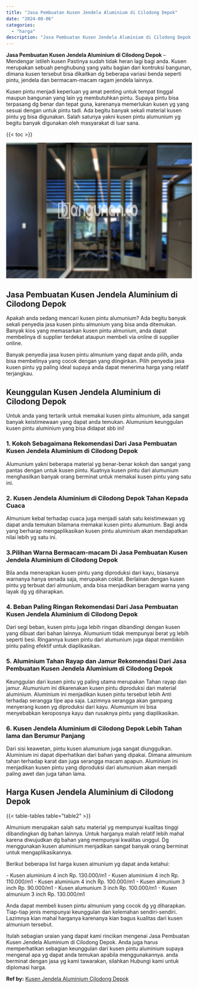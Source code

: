 ```yaml
---
title: "Jasa Pembuatan Kusen Jendela Aluminium di Cilodong Depok"
date: "2024-08-06"
categories: 
  - "harga"
description: "Jasa Pembuatan Kusen Jendela Aluminium di Cilodong Depok. Itulah sebagian uraian yang dapat kami rincikan mengenai Jasa Pembuatan Kusen Jendela Aluminium di..."
---
```


**Jasa Pembuatan Kusen Jendela Aluminium di Cilodong Depok** – Mendengar istileh kusen Pastinya sudah tidak heran lagi bagi anda. Kusen merupakan sebuah penghubung yang yaitu bagian dari kontruksi bangunan, dimana kusen tersebut bisa dikaitkan dg beberapa variasi benda seperti pintu, jendela dan bermacam-macam ragam jendela lainnya.

Kusen pintu menjadi keperluan yg amat penting untuk tempat tinggal maupun bangunan yang lain yg membutuhkan pintu. Supaya pintu bisa terpasang dg benar dan tepat guna, karenanya memerlukan kusen yg yang sesuai dengan untuk pintu tadi. Ada begitu banyak sekali material kusen pintu yg bisa digunakan. Salah satunya yakni kusen pintu alumunium yg begitu banyak digunakan oleh masyarakat di luar sana.

{{< toc >}}

![Jasa Pembuatan Kusen Jendela Aluminium di Cilodong Depok](/images/harga-kusen-jendela-alumunium-12.png)

## Jasa Pembuatan Kusen Jendela Aluminium di Cilodong Depok

Apakah anda sedang mencari kusen pintu alumunium? Ada begitu banyak sekali penyedia jasa kusen pintu almunium yang bisa anda ditemukan. Banyak kios yang memasarkan kusen pintu almunium, anda dapat membelinya di supplier terdekat ataupun membeli via online di supplier online.

Banyak penyedia jasa kusen pintu almunium yang dapat anda pilih, anda bisa membelinya yang cocok dengan yang diinginkan. Pilih penyedia jasa kusen pintu yg paling ideal supaya anda dapat menerima harga yang relatif terjangkau.

## Keunggulan Kusen Jendela Aluminium di Cilodong Depok

Untuk anda yang tertarik untuk memakai kusen pintu almunium, ada sangat banyak keistimewaan yang dapat anda temukan. Alumunium keunggulan kusen pintu aluminium yang bisa didapat sbb ini!

### 1\. Kokoh Sebagaimana Rekomendasi Dari Jasa Pembuatan Kusen Jendela Aluminium di Cilodong Depok

Alumunium yakni beberapa material yg benar-benar kokoh dan sangat yang pantas dengan untuk kusen pintu. Kuatnya kusen pintu dari alumunium menghasilkan banyak orang berminat untuk memakai kusen pintu yang satu ini.

### 2\. Kusen Jendela Aluminium di Cilodong Depok Tahan Kepada Cuaca

Almunium kebal terhadap cuaca juga menjadi salah satu keistimewaan yg dapat anda temukan bilamana memakai kusen pintu alumunium. Bagi anda yang berharap mengaplikasikan kusen pintu aluminium akan mendapatkan nilai lebih yg satu ini.

### 3.Pilihan Warna Bermacam-macam Di Jasa Pembuatan Kusen Jendela Aluminium di Cilodong Depok

Bila anda menerapkan kusen pintu yang diproduksi dari kayu, biasanya warnanya hanya senada saja, merupakan coklat. Berlainan dengan kusen pintu yg terbuat dari almunium, anda bisa menjadikan beragam warna yang layak dg yg diharapkan.

### 4\. Beban Paling Ringan Rekomendasi Dari Jasa Pembuatan Kusen Jendela Aluminium di Cilodong Depok

Dari segi beban, kusen pintu juga lebih ringan dibandingi dengan kusen yang dibuat dari bahan lainnya. Alumunium tidak mempunyai berat yg lebih seperti besi. Ringannya kusen pintu dari alumunium juga dapat membikin pintu paling efektif untuk diaplikasikan.

### 5\. Aluminium Tahan Rayap dan Jamur Rekomendasi Dari Jasa Pembuatan Kusen Jendela Aluminium di Cilodong Depok

Keunggulan dari kusen pintu yg paling utama merupakan Tahan rayap dan jamur. Alumunium ini dikarenakan kusen pintu diproduksi dari material aluminium. Aluminium ini menjadikan kusen pintu tersebut lebih Anti terhadap serangga tipe apa saja. Lazimnya serangga akan gampang menyerang kusen yg diproduksi dari kayu. Alumunium ini bisa menyebabkan keroposnya kayu dan rusaknya pintu yang diaplikasikan.

### 6\. Kusen Jendela Aluminium di Cilodong Depok Lebih Tahan lama dan Berumur Panjang

Dari sisi keawetan, pintu kusen alumunium juga sangat diunggulkan. Aluminium ini dapat diperhatikan dari bahan yang dipakai. Dimana almunium tahan terhadap karat dan juga serangga macam apapun. Aluminium ini menjadikan kusen pintu yang diproduksi dari alumunium akan menjadi paling awet dan juga tahan lama.

## Harga Kusen Jendela Aluminium di Cilodong Depok

{{< table-tables table="table2" >}}

Almunium merupakan salah satu material yg mempunyai kualitas tinggi dibandingkan dg bahan lainnya. Untuk harganya malah relatif lebih mahal karena diwujudkan dg bahan yang mempunyai kwalitas unggul. Dg menggunakan kusen aluminium menjadikan sangat banyak orang berminat untuk mengaplikasikannya.

Berikut beberapa list harga kusen almunium yg dapat anda ketahui:

\- Kusen aluminium 4 inch Rp. 130.000/m1 - Kusen aluminium 4 inch Rp. 110.000/m1 - Kusen aluminium 4 inch Rp. 100.000/m1 - Kusen almunium 3 inch Rp. 90.000/m1 - Kusen alumunium 3 inch Rp. 100.000/m1 - Kusen almunium 3 inch Rp. 130.000/m1

Anda dapat membeli kusen pintu almunium yang cocok dg yg diharapkan. Tiap-tiap jenis mempunyai keunggulan dan kelemahan sendiri-sendiri. Lazimnya kian mahal harganya karenanya kian bagus kualitas dari kusen almunium tersebut.

Itulah sebagian uraian yang dapat kami rincikan mengenai Jasa Pembuatan Kusen Jendela Aluminium di Cilodong Depok. Anda juga harus memperhatikan sebagian keunggulan dari kusen pintu aluminium supaya mengenal apa yg dapat anda temukan apabila menggunakannya. anda berminat dengan jasa yg kami tawarakan, silahkan Hubungi kami untuk diplomasi harga.

**Ref by:** [Kusen Jendela Aluminium Cilodong Depok](https://id.wikipedia.org/wiki/Kusen)

